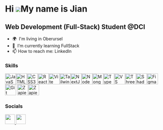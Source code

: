 

<!--
**LuJian2024/LuJian2024** is a ✨ _special_ ✨ repository because its `README.md` (this file) appears on your GitHub profile.

Here are some ideas to get you started:

- 🔭 I’m currently working on ...
- 🌱 I’m currently learning ...
- 👯 I’m looking to collaborate on ...
- 🤔 I’m looking for help with ...
- 💬 Ask me about ...
- 📫 How to reach me: ...
- 😄 Pronouns: ...
- ⚡ Fun fact: ...
-->


# Hi ![](https://user-images.githubusercontent.com/18350557/176309783-0785949b-9127-417c-8b55-ab5a4333674e.gif)My name is Jian

## Web Development (Full-Stack) Student @DCI

- 🌍  I'm living in Oberursel
- 🧠  I’m currently learning FullStack
- 📫  How to reach me: LinkedIn


### Skills

<p align="left">
<a href="https://developer.mozilla.org/en-US/docs/Web/JavaScript" target="_blank" rel="noreferrer"><img src="https://raw.githubusercontent.com/danielcranney/readme-generator/main/public/icons/skills/javascript-colored.svg" width="36" height="36" alt="JavaScript" /></a><a href="https://developer.mozilla.org/en-US/docs/Glossary/HTML5" target="_blank" rel="noreferrer"><img src="https://raw.githubusercontent.com/danielcranney/readme-generator/main/public/icons/skills/html5-colored.svg" width="36" height="36" alt="HTML5" /></a><a href="https://www.w3.org/TR/CSS/#css" target="_blank" rel="noreferrer"><img src="https://raw.githubusercontent.com/danielcranney/readme-generator/main/public/icons/skills/css3-colored.svg" width="36" height="36" alt="CSS3" /></a><a href="https://reactjs.org/" target="_blank" rel="noreferrer"><img src="https://raw.githubusercontent.com/danielcranney/readme-generator/main/public/icons/skills/react-colored.svg" width="36" height="36" alt="React" /></a><a href="https://vitejs.dev/" target="_blank" rel="noreferrer"><img src="https://raw.githubusercontent.com/danielcranney/readme-generator/main/public/icons/skills/vite-colored.svg" width="36" height="36" alt="Vite" /></a><a href="https://tailwindcss.com/" target="_blank" rel="noreferrer"><img src="https://devonblog.com/wp-content/uploads/2022/06/tailwind-thumb.jpg" width="36" height="36" alt="Tailwind" /></a><a href="https://nextjs.org/" target="_blank" rel="noreferrer"><img src="https://images-cdn.openxcell.com/wp-content/uploads/2024/07/24154156/dango-inner-2.webp" width="36" height="36" alt="NextJs" /></a><a href="https://nodejs.org/en" target="_blank" rel="noreferrer"><img src="https://cdn-icons-png.flaticon.com/512/919/919825.png" width="36" height="36" alt="NodeJs" /></a><a href="https://www.mongodb.com/" target="_blank" rel="noreferrer"><img src="https://miro.medium.com/v2/resize:fit:512/1*doAg1_fMQKWFoub-6gwUiQ.png" width="36" height="36" alt="MongoDB" /></a><a href="https://www.typescriptlang.org/" target="_blank" rel="noreferrer"><img src="https://raw.githubusercontent.com/danielcranney/readme-generator/main/public/icons/skills/typescript-colored.svg" width="36" height="36" alt="TypeScript" /></a><a href="https://code.visualstudio.com/" target="_blank" rel="noreferrer"><img src="https://e7.pngegg.com/pngimages/195/304/png-clipart-visual-studio-code-logo-thumbnail-tech-companies-thumbnail.png" width="36" height="36" alt="VS Code" /></a><a href="https://threejs.org/" target="_blank" rel="noreferrer"><img src="https://onecode.co.il/wp-content/uploads/2021/11/three-js-logo.png" width="36" height="36" alt="ThreeJS" /></a><a href="https://ui.shadcn.com/" target="_blank" rel="noreferrer"><img src="https://ia600801.us.archive.org/14/items/github.com-shadcn-ui-ui_-_2023-08-09_16-03-10/cover.jpg" width="36" height="36" alt="ShadCn" /></a><a href="https://www.figma.com/" target="_blank" rel="noreferrer"><img src="https://raw.githubusercontent.com/danielcranney/readme-generator/main/public/icons/skills/figma-colored.svg" width="36" height="36" alt="Figma" /></a><a href="https://git-scm.com/" target="_blank" rel="noreferrer"><img src="https://raw.githubusercontent.com/danielcranney/readme-generator/main/public/icons/skills/git-colored.svg" width="36" height="36" alt="Git" /></a>
<a href="https://en.wikipedia.org/wiki/VHDL#:~:text=VHDL%20(VHSIC%20Hardware%20Description%20Language,%2C%20documentation%2C%20and%20verification%20purposes." target="_blank" rel="noreferrer"><img src="https://media.licdn.com/dms/image/D4E12AQGpECs_shElKg/article-cover_image-shrink_720_1280/0/1696366234750?e=2147483647&v=beta&t=HL2mJqTMz-OosjlbjQBMDi3ONRq3XHF6QYg_rFn1PgI" width="36" height="36" alt="Zapier" /></a><a href="https://www.w3schools.com/c/c_intro.php" target="_blank" rel="noreferrer"><img src="https://5.imimg.com/data5/SELLER/Default/2021/6/OD/DF/RP/23999962/c-language-500x500.jpg" width="36" height="36" alt="Zapier" /></a>
</p>

### Socials

<p align="left"> <a href="https://github.com/LuJian2024" target="_blank" rel="noreferrer"> <picture> <source media="(prefers-color-scheme: dark)" srcset="https://raw.githubusercontent.com/danielcranney/readme-generator/main/public/icons/socials/github-dark.svg" /> <source media="(prefers-color-scheme: light)" srcset="https://raw.githubusercontent.com/danielcranney/readme-generator/main/public/icons/socials/github.svg" /> <img src="https://raw.githubusercontent.com/danielcranney/readme-generator/main/public/icons/socials/github.svg" width="32" height="32" /> </picture> </a> <a href="https://www.linkedin.com/in/jian-lu-705184330/" target="_blank" rel="noreferrer"> <picture> <source media="(prefers-color-scheme: dark)" srcset="https://raw.githubusercontent.com/danielcranney/readme-generator/main/public/icons/socials/linkedin-dark.svg" /> <source media="(prefers-color-scheme: light)" srcset="https://raw.githubusercontent.com/danielcranney/readme-generator/main/public/icons/socials/linkedin.svg" /> <img src="https://raw.githubusercontent.com/danielcranney/readme-generator/main/public/icons/socials/linkedin.svg" width="32" height="32" /> </picture> </a></p>
